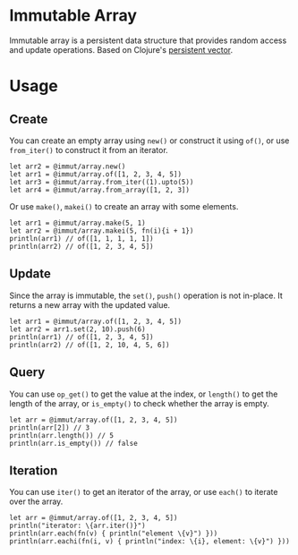 # Immutable Array

Immutable array is a persistent data structure that provides random access and update operations. Based on Clojure's [persistent vector](https://hypirion.com/musings/understanding-persistent-vector-pt-1).

# Usage

## Create

You can create an empty array using `new()` or construct it using `of()`, or use `from_iter()` to construct it from an iterator.

```moonbit
let arr2 = @immut/array.new()
let arr1 = @immut/array.of([1, 2, 3, 4, 5])    
let arr3 = @immut/array.from_iter((1).upto(5))
let arr4 = @immut/array.from_array([1, 2, 3])
```

Or use `make()`, `makei()` to create an array with some elements.

```moonbit
let arr1 = @immut/array.make(5, 1)
let arr2 = @immut/array.makei(5, fn(i){i + 1})
println(arr1) // of([1, 1, 1, 1, 1])
println(arr2) // of([1, 2, 3, 4, 5])
```

## Update 

Since the array is immutable, the `set()`, `push()` operation is not in-place. It returns a new array with the updated value.

```moonbit
let arr1 = @immut/array.of([1, 2, 3, 4, 5])
let arr2 = arr1.set(2, 10).push(6)
println(arr1) // of([1, 2, 3, 4, 5])
println(arr2) // of([1, 2, 10, 4, 5, 6])
```

## Query

You can use `op_get()` to get the value at the index, or `length()` to get the length of the array, or `is_empty()` to check whether the array is empty.

```moonbit
let arr = @immut/array.of([1, 2, 3, 4, 5])
println(arr[2]) // 3
println(arr.length()) // 5
println(arr.is_empty()) // false
```

## Iteration

You can use `iter()` to get an iterator of the array, or use `each()` to iterate over the array.

```moonbit
let arr = @immut/array.of([1, 2, 3, 4, 5])
println("iterator: \{arr.iter()}")
println(arr.each(fn(v) { println("element \{v}") }))
println(arr.eachi(fn(i, v) { println("index: \{i}, element: \{v}") }))
```


